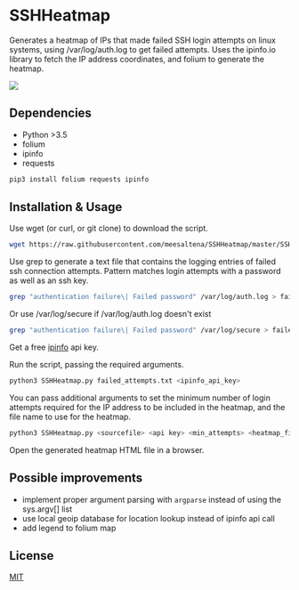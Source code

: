 # SSHHeatmap
Generates a heatmap of IPs that made failed SSH login attempts on linux systems, using /var/log/auth.log to get failed attempts. Uses the ipinfo.io library to fetch the IP address coordinates, and folium to generate the heatmap.

<img src="https://i.imgur.com/ZNoACD0.png"></img>

## Dependencies
- Python >3.5
- folium
- ipinfo
- requests

```bash
pip3 install folium requests ipinfo
````



## Installation & Usage

Use wget (or curl, or git clone) to download the script.
```bash
wget https://raw.githubusercontent.com/meesaltena/SSHHeatmap/master/SSHHeatmap.py
```

Use grep to generate a text file that contains the logging entries of failed ssh connection attempts. Pattern matches login attempts with a password as well as an ssh key. 
```bash
grep "authentication failure\| Failed password" /var/log/auth.log > failed_attempts.txt
```
Or use /var/log/secure if /var/log/auth.log doesn't exist
```bash
grep "authentication failure\| Failed password" /var/log/secure > failed_attempts.txt
```
Get a free [ipinfo](https://ipinfo.io/) api key.

Run the script, passing the required arguments.
```bash
python3 SSHHeatmap.py failed_attempts.txt <ipinfo_api_key>
```

You can pass additional arguments to set the minimum number of login attempts required for the IP address to be included in the heatmap, and the file name to use for the heatmap. 

```bash
python3 SSHHeatmap.py <sourcefile> <api key> <min_attempts> <heatmap_filename>
```

Open the generated heatmap HTML file in a browser.


## Possible improvements

- implement proper argument parsing with ```argparse``` instead of using the sys.argv[] list
- use local geoip database for location lookup instead of ipinfo api call 
- add legend to folium map

## License
[MIT](https://choosealicense.com/licenses/mit/)
